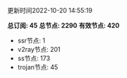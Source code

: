 更新时间2022-10-20 14:55:19

**总订阅: 45**
**总节点: 2290**
**有效节点: 420**
- ssr节点: 1
- v2ray节点: 201
- ss节点: 173
- trojan节点: 45
